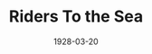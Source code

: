 ---
title: Riders To the Sea
date: 1928-03-20
closing_date:
layout: productions
featured_image:
image_caption:
image_credit:
playbill:
category:
Theatre: Theatre Jacksonville
cast:
- Eamon: Achille de Carradeuc
- Maurya: Gertrude F. Jacobi
- Cathleen: Harriet Pullen
- Bartley: John B. Lucy
- Nora: Birsa Shepard
- Colum: W.P. Douglas
- Woman:
  - Lillian Corkran
  - Marie L. Ford
- Girl:
  - Fannie Horovitz
  - Margaret Hughes
crew:
- Director: Paul Stuart Buchanan
- Set Design: Anne C. Lalor
- Props:
  - Charlotte Bowden Perry
  - Margaret Fairlie
  - Mrs. C.J. Williams, Jr.
  - Ray Halle
understudies:
orchestra:
external_links:
---
